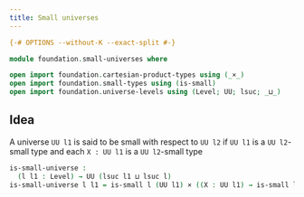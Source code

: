 ```yaml
---
title: Small universes
---
```


```agda
{-# OPTIONS --without-K --exact-split #-}

module foundation.small-universes where

open import foundation.cartesian-product-types using (_×_)
open import foundation.small-types using (is-small)
open import foundation.universe-levels using (Level; UU; lsuc; _⊔_)
```

## Idea

A universe `UU l1` is said to be small with respect to `UU l2` if `UU l1` is a `UU l2`-small type and each `X : UU l1` is a `UU l2`-small type

```agda
is-small-universe :
  (l l1 : Level) → UU (lsuc l1 ⊔ lsuc l)
is-small-universe l l1 = is-small l (UU l1) × ((X : UU l1) → is-small l X)
```
